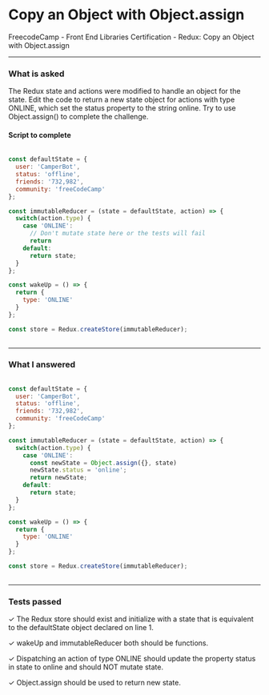# Copy an Object with Object.assign
FreecodeCamp - Front End Libraries Certification - Redux: Copy an Object with Object.assign


---


### What is asked

The Redux state and actions were modified to handle an object for the state. Edit the code to return a new state object for actions with type ONLINE, which set the status property to the string online. Try to use Object.assign() to complete the challenge.


#### Script to complete

```javascript  
  
const defaultState = {
  user: 'CamperBot',
  status: 'offline',
  friends: '732,982',
  community: 'freeCodeCamp'
};

const immutableReducer = (state = defaultState, action) => {
  switch(action.type) {
    case 'ONLINE':
      // Don't mutate state here or the tests will fail
      return
    default:
      return state;
  }
};

const wakeUp = () => {
  return {
    type: 'ONLINE'
  }
};

const store = Redux.createStore(immutableReducer);
  

```

---


### What I answered

```javascript  
  
const defaultState = {
  user: 'CamperBot',
  status: 'offline',
  friends: '732,982',
  community: 'freeCodeCamp'
};

const immutableReducer = (state = defaultState, action) => {
  switch(action.type) {
    case 'ONLINE':
      const newState = Object.assign({}, state)
      newState.status = 'online';
      return newState;
    default:
      return state;
  }
};

const wakeUp = () => {
  return {
    type: 'ONLINE'
  }
};

const store = Redux.createStore(immutableReducer);
  

```

---


### Tests passed

✓ The Redux store should exist and initialize with a state that is equivalent to the defaultState object declared on line 1.

✓ wakeUp and immutableReducer both should be functions.

✓ Dispatching an action of type ONLINE should update the property status in state to online and should NOT mutate state.

✓ Object.assign should be used to return new state.